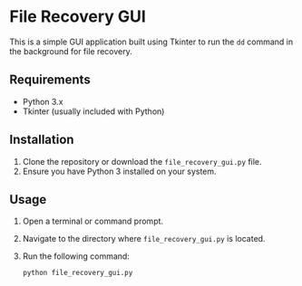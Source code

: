 # File Recovery GUI

This is a simple GUI application built using Tkinter to run the `dd` command in the background for file recovery.

## Requirements

- Python 3.x
- Tkinter (usually included with Python)

## Installation

1. Clone the repository or download the `file_recovery_gui.py` file.
2. Ensure you have Python 3 installed on your system.

## Usage

1. Open a terminal or command prompt.
2. Navigate to the directory where `file_recovery_gui.py` is located.
3. Run the following command:

   ```bash
   python file_recovery_gui.py
